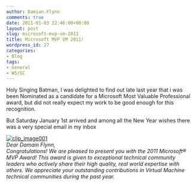 ```yaml
---
author: Damian.Flynn
comments: true
date: 2011-01-03 22:46:00+00:00
layout: post
slug: microsoft-mvp-vm-2011
title: Microsoft MVP VM 2011!
wordpress_id: 27
categories:
- Blog
tags:
- General
- WS/SC
---
```


Holy Singing Batman, I was delighted to find out late last year that i was been Nominated as a candidate for a Microsoft Most Valuable Professional award, but did not really expect my work to be good enough for this recognition.

But Saturday January 1st arrived and among all the New Year wishes there was a very special email in my inbox

[![clip_image001](http://blogstorage.damianflynn.com/wp-content/uploads/2011/01/clip_image001_thumb.jpg)](http://blogstorage.damianflynn.com/wp-content/uploads/2011/01/clip_image001.jpg)  
_Dear Damain Flynn,  
Congratulations! We are pleased to present you with the 2011 Microsoft® MVP Award! This award is given to exceptional technical community leaders who actively share their high quality, real world expertise with others. We appreciate your outstanding contributions in Virtual Machine technical communities during the past year._
